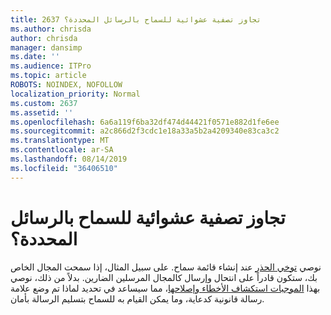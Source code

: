 ```yaml
---
title: 2637 تجاوز تصفية عشوائية للسماح بالرسائل المحددة؟
ms.author: chrisda
author: chrisda
manager: dansimp
ms.date: ''
ms.audience: ITPro
ms.topic: article
ROBOTS: NOINDEX, NOFOLLOW
localization_priority: Normal
ms.custom: 2637
ms.assetid: ''
ms.openlocfilehash: 6a6a119f6ba32df474d44421f0571e882d1fe6ee
ms.sourcegitcommit: a2c866d2f3cdc1e18a33a5b2a4209340e83ca3c2
ms.translationtype: MT
ms.contentlocale: ar-SA
ms.lasthandoff: 08/14/2019
ms.locfileid: "36406510"
---
```

# <a name="bypass-spam-filtering-to-allow-specific-messages"></a>تجاوز تصفية عشوائية للسماح بالرسائل المحددة؟

نوصي [توخي الحذر](https://docs.microsoft.com/exchange/troubleshoot/antispam/cautions-against-bypassing-spam-filters) عند إنشاء قائمة سماح. على سبيل المثال، إذا سمحت المجال الخاص بك، ستكون قادراً على انتحال وإرسال كالمجال المرسلين الضارين.  بدلاً من ذلك، نوصي بهذا [الموجبات استكشاف الأخطاء وإصلاحها](https://docs.microsoft.com/office365/securitycompliance/prevent-email-from-being-marked-as-spam)، مما سيساعد في تحديد لماذا تم وضع علامة رسالة قانونية كدعاية، وما يمكن القيام به للسماح بتسليم الرسالة بأمان.
